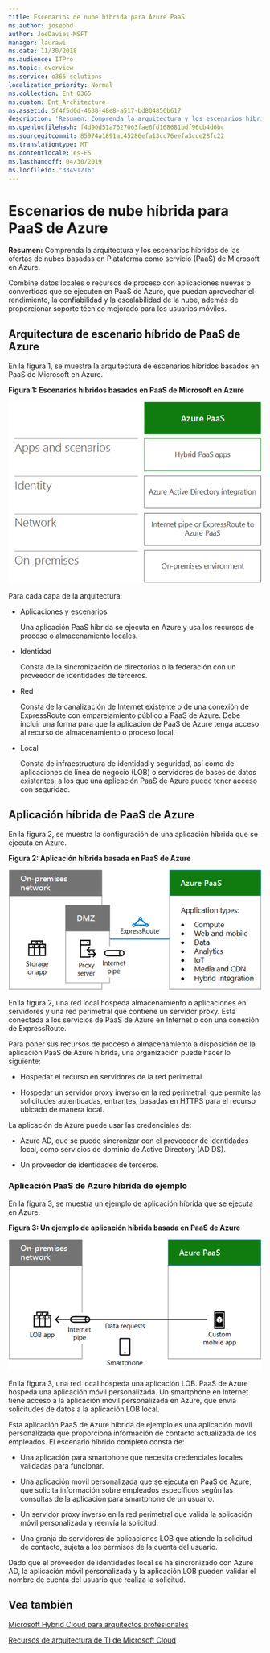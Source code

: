 ```yaml
---
title: Escenarios de nube híbrida para Azure PaaS
ms.author: josephd
author: JoeDavies-MSFT
manager: laurawi
ms.date: 11/30/2018
ms.audience: ITPro
ms.topic: overview
ms.service: o365-solutions
localization_priority: Normal
ms.collection: Ent_O365
ms.custom: Ent_Architecture
ms.assetid: 5f4f5d0d-4638-48e8-a517-bd804856b617
description: 'Resumen: Comprenda la arquitectura y los escenarios híbridos de las ofertas de nubes basadas en Plataforma como servicio (PaaS) de Microsoft en Azure.'
ms.openlocfilehash: f4d90d51a7627063fae6fd168681bdf96cb4d6bc
ms.sourcegitcommit: 85974a1891ac45286efa13cc76eefa3cce28fc22
ms.translationtype: MT
ms.contentlocale: es-ES
ms.lasthandoff: 04/30/2019
ms.locfileid: "33491216"
---
```

# <a name="hybrid-cloud-scenarios-for-azure-paas"></a>Escenarios de nube híbrida para PaaS de Azure

 **Resumen:** Comprenda la arquitectura y los escenarios híbridos de las ofertas de nubes basadas en Plataforma como servicio (PaaS) de Microsoft en Azure.
  
Combine datos locales o recursos de proceso con aplicaciones nuevas o convertidas que se ejecuten en PaaS de Azure, que puedan aprovechar el rendimiento, la confiabilidad y la escalabilidad de la nube, además de proporcionar soporte técnico mejorado para los usuarios móviles. 
  
## <a name="azure-paas-hybrid-scenario-architecture"></a>Arquitectura de escenario híbrido de PaaS de Azure

En la figura 1, se muestra la arquitectura de escenarios híbridos basados en PaaS de Microsoft en Azure.
  
**Figura 1: Escenarios híbridos basados en PaaS de Microsoft en Azure**

![Escenarios híbridos basados en PaaS de Microsoft en Azure](media/Hybrid-Poster/Hybrid-Cloud-Stack-PaaS.png)
  
Para cada capa de la arquitectura:
  
- Aplicaciones y escenarios
    
    Una aplicación PaaS híbrida se ejecuta en Azure y usa los recursos de proceso o almacenamiento locales.
    
- Identidad
    
    Consta de la sincronización de directorios o la federación con un proveedor de identidades de terceros.
    
- Red
    
    Consta de la canalización de Internet existente o de una conexión de ExpressRoute con emparejamiento público a PaaS de Azure. Debe incluir una forma para que la aplicación de PaaS de Azure tenga acceso al recurso de almacenamiento o proceso local.
    
- Local
    
    Consta de infraestructura de identidad y seguridad, así como de aplicaciones de línea de negocio (LOB) o servidores de bases de datos existentes, a los que una aplicación PaaS de Azure puede tener acceso con seguridad.
    
## <a name="azure-paas-hybrid-application"></a>Aplicación híbrida de PaaS de Azure

En la figura 2, se muestra la configuración de una aplicación híbrida que se ejecuta en Azure.
  
**Figura 2: Aplicación híbrida basada en PaaS de Azure**

![Aplicación híbrida basada en PaaS de Azure](media/Hybrid-Poster/Hybrid-Cloud-Stack-PaaS-Apps.png)
  
En la figura 2, una red local hospeda almacenamiento o aplicaciones en servidores y una red perimetral que contiene un servidor proxy. Está conectada a los servicios de PaaS de Azure en Internet o con una conexión de ExpressRoute.
  
Para poner sus recursos de proceso o almacenamiento a disposición de la aplicación PaaS de Azure híbrida, una organización puede hacer lo siguiente:
  
- Hospedar el recurso en servidores de la red perimetral.
    
- Hospedar un servidor proxy inverso en la red perimetral, que permite las solicitudes autenticadas, entrantes, basadas en HTTPS para el recurso ubicado de manera local.
    
La aplicación de Azure puede usar las credenciales de:
  
- Azure AD, que se puede sincronizar con el proveedor de identidades local, como servicios de dominio de Active Directory (AD DS).
    
- Un proveedor de identidades de terceros.
    
### <a name="example-azure-paas-hybrid-application"></a>Aplicación PaaS de Azure híbrida de ejemplo

En la figura 3, se muestra un ejemplo de aplicación híbrida que se ejecuta en Azure.
  
**Figura 3: Un ejemplo de aplicación híbrida basada en PaaS de Azure**

![Un ejemplo de aplicación híbrida basada en PaaS de Azure](media/Hybrid-Poster/Hybrid-Cloud-Stack-PaaS-Apps-Ex.png)
  
En la figura 3, una red local hospeda una aplicación LOB. PaaS de Azure hospeda una aplicación móvil personalizada. Un smartphone en Internet tiene acceso a la aplicación móvil personalizada en Azure, que envía solicitudes de datos a la aplicación LOB local.
  
Esta aplicación PaaS de Azure híbrida de ejemplo es una aplicación móvil personalizada que proporciona información de contacto actualizada de los empleados. El escenario híbrido completo consta de:
  
- Una aplicación para smartphone que necesita credenciales locales validadas para funcionar.
    
- Una aplicación móvil personalizada que se ejecuta en PaaS de Azure, que solicita información sobre empleados específicos según las consultas de la aplicación para smartphone de un usuario.
    
- Un servidor proxy inverso en la red perimetral que valida la aplicación móvil personalizada y reenvía la solicitud.
    
- Una granja de servidores de aplicaciones LOB que atiende la solicitud de contacto, sujeta a los permisos de la cuenta del usuario.
    
Dado que el proveedor de identidades local se ha sincronizado con Azure AD, la aplicación móvil personalizada y la aplicación LOB pueden validar el nombre de cuenta del usuario que realiza la solicitud.
  
## <a name="see-also"></a>Vea también

[Microsoft Hybrid Cloud para arquitectos profesionales](microsoft-hybrid-cloud-for-enterprise-architects.md)
  
[Recursos de arquitectura de TI de Microsoft Cloud](microsoft-cloud-it-architecture-resources.md)

